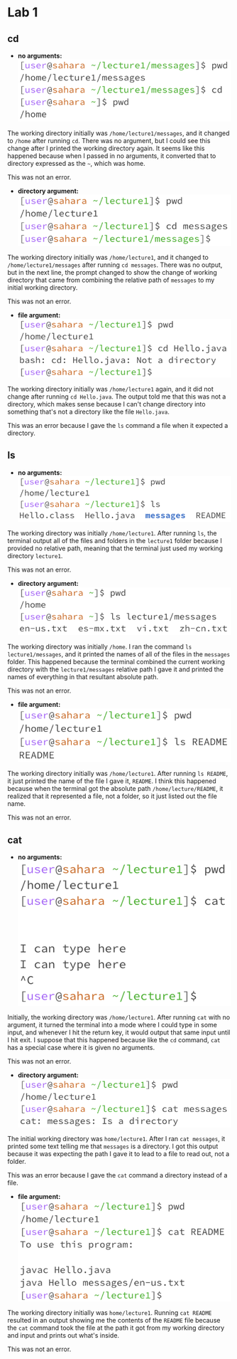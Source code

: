 # Lab 1
## cd
- **no arguments:**<br>
![cd no arg img](lab1/lab1cdnoarg.png)

The working directory initially was `/home/lecture1/messages`, and it changed to `/home` after running `cd`. There was no argument, but I could see this change after I printed the working directory again. It seems like this happened because when I passed in no arguments, it converted that to directory expressed as the `~`, which was home.

This was not an error.

- **directory argument:**<br>
![cd dir arg img](lab1/lab1cddirarg.png)

The working directory initially was `/home/lecture1`, and it changed to `/home/lecture1/messages` after running `cd messages`. There was no output, but in the next line, the prompt changed to show the change of working directory that came from combining the relative path of `messages` to my initial working directory.

This was not an error.

- **file argument:**<br>
![cd file arg img](lab1/lab1cdfilearg.png)

The working directory initially was `/home/lecture1` again, and it did not change after running `cd Hello.java`. The output told me that this was not a directory, which makes sense because I can't change directory into something that's not a directory like the file `Hello.java`.

This was an error because I gave the `ls` command a file when it expected a directory.

## ls
- **no arguments:**<br>
![ls no arg img](lab1/lab1lsnoarg.png)

The working directory was initially `/home/lecture1`. After running `ls`, the terminal output all of the files and folders in the `lecture1` folder because I provided no relative path, meaning that the terminal just used my working directory `lecture1`.

This was not an error.

- **directory argument:**<br>
![ls dir arg img](lab1/lab1lsdirarg.png)

The working directory was initially `/home`. I ran the command `ls lecture1/messages`, and it printed the names of all of the files in the `messages` folder. This happened because the terminal combined the current working directory with the `lecture1/messages` relative path I gave it and printed the names of everything in that resultant absolute path.

This was not an error.

- **file argument:**<br>
![ls file arg img](lab1/lab1lsfilearg.png)

The working directory initially was `/home/lecture1`. After running `ls README`, it just printed the name of the file I gave it, `README`. I think this happened because when the terminal got the absolute path `/home/lecture/README`, it realized that it represented a file, not a folder, so it just listed out the file name.

This was not an error.

## cat
- **no arguments:**<br>
![cat no arg img](lab1/lab1catnoarg.png)

Initially, the working directory was `/home/lecture1`. After running `cat` with no argument, it turned the terminal into a mode where I could type in some input, and whenever I hit the return key, it would output that same input until I hit exit. I suppose that this happened because like the `cd` command, `cat` has a special case where it is given no arguments.

This was not an error.

- **directory argument:**<br>
![cat dir arg img](lab1/lab1catdirarg.png)

The initial working directory was `home/lecture1`. After I ran `cat messages`, it printed some text telling me that `messages` is a directory. I got this output because it was expecting the path I gave it to lead to a file to read out, not a folder.

This was an error because I gave the `cat` command a directory instead of a file.

- **file argument:**<br>
![cat file arg img](lab1/lab1catfilearg.png)

The working directory initially was `home/lecture1`. Running `cat README` resulted in an output showing me the contents of the `README` file because the `cat` command took the file at the path it got from my working directory and input and prints out what's inside.

This was not an error.